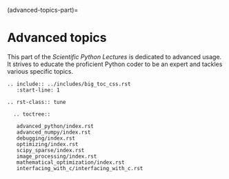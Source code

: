 (advanced-topics-part)=

# Advanced topics

This part of the *Scientific Python Lectures* is dedicated to advanced usage.
It strives to educate the proficient Python coder to be an expert and
tackles various specific topics.

```{eval-rst}
.. include:: ../includes/big_toc_css.rst
   :start-line: 1
```

```{eval-rst}
.. rst-class:: tune

  .. toctree::

   advanced_python/index.rst
   advanced_numpy/index.rst
   debugging/index.rst
   optimizing/index.rst
   scipy_sparse/index.rst
   image_processing/index.rst
   mathematical_optimization/index.rst
   interfacing_with_c/interfacing_with_c.rst
```
